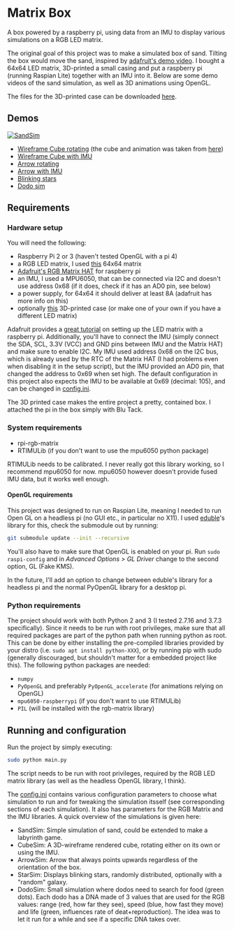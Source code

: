 # Matrix Box

A box powered by a raspberry pi, using data from an IMU to display various simulations on a RGB LED matrix.

The original goal of this project was to make a simulated box of sand. Tilting the box would move the sand, inspired by [adafruit's demo video](https://cdn-shop.adafruit.com/product-videos/1200x900/3649-06.mp4). I bought a 64x64 LED matrix, 3D-printed a small casing and put a raspberry pi (running Raspian Lite) together with an IMU into it. Below are some demo videos of the sand simulation, as well as 3D animations using OpenGL. 

The files for the 3D-printed case can be downloaded [here](https://www.thingiverse.com/thing:4248711).



## Demos

[![SandSim](https://giant.gfycat.com/FlamboyantShockedCleanerwrasse.gif)](https://gfycat.com/flamboyantshockedcleanerwrasse)

* [Wireframe Cube rotating](https://gfycat.com/gracefuldistantasiandamselfly) (the cube and animation was taken from [here](https://pythonprogramming.net/opengl-rotating-cube-example-pyopengl-tutorial/))
* [Wireframe Cube with IMU](https://gfycat.com/clumsyenlightenedboto)
* [Arrow rotating](https://gfycat.com/admirableadorableglobefish)
* [Arrow with IMU](https://gfycat.com/wildnaughtyfirebelliedtoad)
* [Blinking stars](https://gfycat.com/totalflippantaplomadofalcon)
* [Dodo sim](https://gfycat.com/secondforcefulbarnswallow)


## Requirements

### Hardware setup

You will need the following:

* Raspberry Pi 2 or 3 (haven't tested OpenGL with a pi 4)
* a RGB LED matrix, I used [this](https://www.aliexpress.com/item/32966322666.html) 64x64 matrix
* [Adafruit's RGB Matrix HAT](https://www.adafruit.com/product/2345) for raspberry pi
* an IMU, I used a MPU6050, that can be connected via I2C and doesn't use address 0x68 (if it does, check if it has an AD0 pin, see below)
* a power supply, for 64x64 it should deliver at least 8A (adafruit has more info on this)
* optionally [this](https://www.thingiverse.com/thing:4248711) 3D-printed case (or make one of your own if you have a different LED matrix)

Adafruit provides a [great tutorial](https://learn.adafruit.com/adafruit-rgb-matrix-plus-real-time-clock-hat-for-raspberry-pi) on setting up the LED matrix with a raspberry pi. Additionally, you'll have to connect the IMU (simply connect the SDA, SCL, 3.3V (VCC) and GND pins between IMU and the Matrix HAT) and make sure to enable I2C. My IMU used address 0x68 on the I2C bus, which is already used by the RTC of the Matrix HAT (I had problems even when disabling it in the setup script), but the IMU provided an AD0 pin, that changed the address to 0x69 when set high. The default configuration in this project also expects the IMU to be available at 0x69 (decimal: 105), and can be changed in [config.ini](config.ini).

The 3D printed case makes the entire project a pretty, contained box. I attached the pi in the box simply with Blu Tack.

### System requirements

- rpi-rgb-matrix
- RTIMULib (if you don't want to use the mpu6050 python package)

RTIMULib needs to be calibrated. I never really got this library working, so I recommend mpu6050 for now. mpu6050 however doesn't provide fused IMU data, but it works well enough.

#### OpenGL requirements

This project was designed to run on Raspian Lite, meaning I needed to run Open GL on a headless pi (no GUI etc., in particular no X11). I used [eduble](https://github.com/eduble/gl)'s library for this, check the submodule out by running:
```bash
git submodule update --init --recursive
```

You'll also have to make sure that OpenGL is enabled on your pi. Run `sudo raspi-config` and in *Advanced Options > GL Driver* change to the second option, GL (Fake KMS).

In the future, I'll add an option to change between eduble's library for a headless pi and the normal PyOpenGL library for a desktop pi.

### Python requirements
The project should work with both Python 2 and 3 (I tested 2.7.16 and 3.7.3 specifically). Since it needs to be run with root privileges, make sure that all required packages are part of the python path when running python as root. This can be done by either installing the pre-compiled libraries provided by your distro (i.e. `sudo apt install python-XXX`), or by running pip with sudo (generally discouraged, but shouldn't matter for a embedded project like this). The following python packages are needed:

- `numpy`
- `PyOpenGL` and preferably `PyOpenGL_accelerate` (for animations relying on OpenGL)
- `mpu6050-raspberrypi` (if you don't want to use RTIMULib)
- `PIL` (will be installed with the rgb-matrix library)

## Running and configuration

Run the project by simply executing:
```bash
sudo python main.py
```
The script needs to be run with root privileges, required by the RGB LED matrix library (as well as the headless OpenGL library, I think).

The [config.ini](config.ini) contains various configuration parameters to choose what simulation to run and for tweaking the simulation itsself (see corresponding sections of each simulation). It also has parameters for the RGB Matrix and the IMU libraries. 
A quick overview of the simulations is given here:

- SandSim: Simple simulation of sand, could be extended to make a labyrinth game.
- CubeSim: A 3D-wireframe rendered cube, rotating either on its own or using the IMU.
- ArrowSim: Arrow that always points upwards regardless of the orientation of the box.
- StarSim: Displays blinking stars, randomly distributed, optionally with a "random" galaxy.
- DodoSim: Small simulation where dodos need to search for food (green dots). Each dodo has a DNA made of 3 values that are used for the RGB values: range (red, how far they see), speed (blue, how fast they move) and life (green, influences rate of deat+reproduction). The idea was to let it run for a while and see if a specific DNA takes over.